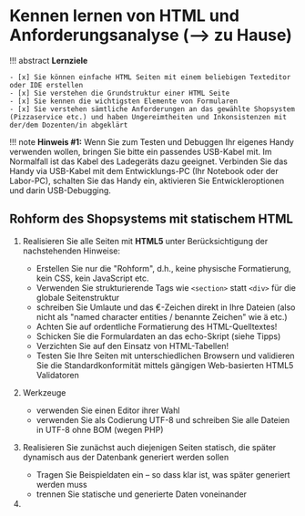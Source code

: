 # Kennen lernen von HTML und Anforderungsanalyse (--> zu Hause)


!!! abstract
    **Lernziele**

    - [x] Sie können einfache HTML Seiten mit einem beliebigen Texteditor oder IDE erstellen
    - [x] Sie verstehen die Grundstruktur einer HTML Seite
    - [x] Sie kennen die wichtigsten Elemente von Formularen
    - [x] Sie verstehen sämtliche Anforderungen an das gewählte Shopsystem (Pizzaservice etc.) und haben Ungereimtheiten und Inkonsistenzen mit der/dem Dozenten/in abgeklärt  

!!! note
    **Hinweis #1:** Wenn Sie zum Testen und Debuggen Ihr eigenes Handy verwenden wollen, bringen Sie bitte ein passendes USB-Kabel mit. Im Normalfall ist das Kabel des Ladegeräts dazu geeignet. Verbinden Sie das Handy via USB-Kabel mit dem Entwicklungs-PC (Ihr Notebook oder der Labor-PC), schalten Sie das Handy ein, aktivieren Sie Entwickleroptionen und darin USB-Debugging.

## Rohform des Shopsystems mit statischem HTML

1. Realisieren Sie alle Seiten mit **HTML5** unter Berücksichtigung der nachstehenden Hinweise:
    - Erstellen Sie nur die "Rohform", d.h., keine physische Formatierung, kein CSS, kein JavaScript etc.
    - Verwenden Sie strukturierende Tags wie `<section>` statt `<div>` für die globale Seitenstruktur
    -  schreiben Sie Umlaute und das €-Zeichen direkt in Ihre Dateien (also nicht als "named character entities / benannte Zeichen" wie &auml; etc.)
    - Achten Sie auf ordentliche Formatierung des HTML-Quelltextes! 
    - Schicken Sie die Formulardaten an das echo-Skript (siehe Tipps)
    - Verzichten Sie auf den Einsatz von HTML-Tabellen!
    - Testen Sie Ihre Seiten mit unterschiedlichen Browsern und validieren Sie die Standardkonformität mittels gängigen Web-basierten HTML5 Validatoren

2. Werkzeuge
    - verwenden Sie einen Editor ihrer Wahl
    - verwenden Sie als Codierung UTF-8 und schreiben Sie alle Dateien in UTF-8 ohne BOM (wegen PHP)

3. Realisieren Sie zunächst auch diejenigen Seiten statisch, die später dynamisch aus der Datenbank generiert werden sollen
    - Tragen Sie Beispieldaten ein – so dass klar ist, was später generiert werden muss 
    - trennen Sie statische und generierte Daten voneinander

4. 
